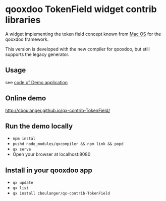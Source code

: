 # qooxdoo TokenField widget contrib libraries

A widget implementing the token field concept known from [Mac OS](http://developer.apple.com/mac/library/documentation/Cocoa/Conceptual/TokenField_Guide/Introduction/Introduction.html) for the qooxdoo framework.

This version is developed with the new compiler for qooxdoo, but still supports
the legacy generator. 

## Usage
see [code of Demo application](source/class/tokenfield/demo/Application.js)

## Online demo
http://cboulanger.github.io/qx-contrib-TokenField/

## Run the demo locally
- `npm instal`
- `pushd node_modules/qxcompiler && npm link && popd`
- `qx serve`
- Open your browser at localhost:8080

## Install in your qooxdoo app
- `qx update`
- `qx list`
- `qx install cboulanger/qx-contrib-TokenField`